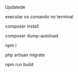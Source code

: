 Updatede

executar os comando no terminal

composer install

composer dump-autoload

npm i

php artisan migrate

npm run build
